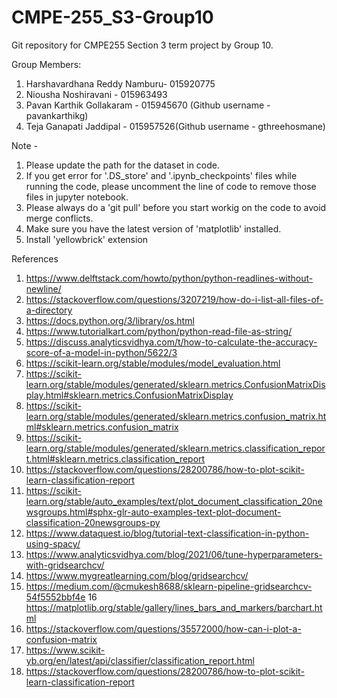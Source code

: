 # CMPE-255_S3-Group10
Git repository for CMPE255 Section 3 term project by Group 10. 

Group Members:

  1. Harshavardhana Reddy Namburu- 015920775 
  2. Niousha Noshiravani - 015963493 
  3. Pavan Karthik Gollakaram - 015945670 (Github username - pavankarthikg)
  4. Teja Ganapati Jaddipal - 015957526(Github username - gthreehosmane)


Note - 

  1. Please update the path for the dataset in code.
  2. If you get error for '.DS_store' and '.ipynb_checkpoints' files while running the code, please uncomment the line of code to remove those files in jupyter notebook.
  3. Please always do a 'git pull' before you start workig on the code to avoid merge conflicts.
  4. Make sure you have the latest version of 'matplotlib' installed.
  5. Install 'yellowbrick' extension




References

1.  https://www.delftstack.com/howto/python/python-readlines-without-newline/
2.  https://stackoverflow.com/questions/3207219/how-do-i-list-all-files-of-a-directory
3.  https://docs.python.org/3/library/os.html
4.  https://www.tutorialkart.com/python/python-read-file-as-string/
5.  https://discuss.analyticsvidhya.com/t/how-to-calculate-the-accuracy-score-of-a-model-in-python/5622/3
6.  https://scikit-learn.org/stable/modules/model_evaluation.html
7.  https://scikit-learn.org/stable/modules/generated/sklearn.metrics.ConfusionMatrixDisplay.html#sklearn.metrics.ConfusionMatrixDisplay
8.  https://scikit-learn.org/stable/modules/generated/sklearn.metrics.confusion_matrix.html#sklearn.metrics.confusion_matrix
9.  https://scikit-learn.org/stable/modules/generated/sklearn.metrics.classification_report.html#sklearn.metrics.classification_report
10. https://stackoverflow.com/questions/28200786/how-to-plot-scikit-learn-classification-report
11. https://scikit-learn.org/stable/auto_examples/text/plot_document_classification_20newsgroups.html#sphx-glr-auto-examples-text-plot-document-classification-20newsgroups-py
12. https://www.dataquest.io/blog/tutorial-text-classification-in-python-using-spacy/
13. https://www.analyticsvidhya.com/blog/2021/06/tune-hyperparameters-with-gridsearchcv/
14. https://www.mygreatlearning.com/blog/gridsearchcv/
15. https://medium.com/@cmukesh8688/sklearn-pipeline-gridsearchcv-54f5552bbf4e
16 https://matplotlib.org/stable/gallery/lines_bars_and_markers/barchart.html
17. https://stackoverflow.com/questions/35572000/how-can-i-plot-a-confusion-matrix
18. https://www.scikit-yb.org/en/latest/api/classifier/classification_report.html
19. https://stackoverflow.com/questions/28200786/how-to-plot-scikit-learn-classification-report

